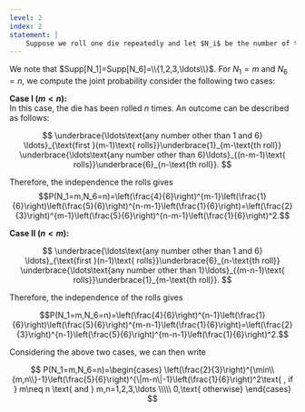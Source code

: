 ```yaml
---
level: 2
index: 2
statement: |
    Suppose we roll one die repeatedly and let $N_i$ be the number of the roll on which $i$ first appears. Find the joint distribution of $N_1$ and $N_6$.
---
```

We note that $Supp[N_1]=Supp[N_6]=\\{1,2,3,\ldots\\}$. For $N_1=m$ and $N_6=n$, we compute the joint probability consider the following two cases:

**Case I ($m\lt n$):**  
In this case, the die has been rolled $n$ times. An outcome can be described as follows:

$$
\underbrace{\ldots\text{any number other than 1 and 6} \ldots}_{\text{first }(m-1)\text{ rolls}}\underbrace{1}_{m-\text{th roll}} \underbrace{\ldots\text{any number other than 6}\ldots}_{(n-m-1)\text{ rolls}}\underbrace{6}_{n-\text{th roll}}.
$$

Therefore, the independence the rolls gives
$$P(N_1=m,N_6=n)=\left(\frac{4}{6}\right)^{m-1}\left(\frac{1}{6}\right)\left(\frac{5}{6}\right)^{n-m-1}\left(\frac{1}{6}\right)=\left(\frac{2}{3}\right)^{m-1}\left(\frac{5}{6}\right)^{n-m-1}\left(\frac{1}{6}\right)^2.$$

**Case II ($n\lt m$):**

$$
\underbrace{\ldots\text{any number other than 1 and 6} \ldots}_{\text{first }(n-1)\text{ rolls}}\underbrace{6}_{n-\text{th roll}} \underbrace{\ldots\text{any number other than 1}\ldots}_{(m-n-1)\text{ rolls}}\underbrace{1}_{m-\text{th roll}}.
$$

Therefore, the independence of the rolls gives

$$P(N_1=m,N_6=n)=\left(\frac{4}{6}\right)^{n-1}\left(\frac{1}{6}\right)\left(\frac{5}{6}\right)^{m-n-1}\left(\frac{1}{6}\right)=\left(\frac{2}{3}\right)^{n-1}\left(\frac{5}{6}\right)^{m-n-1}\left(\frac{1}{6}\right)^2.$$


Considering the above two cases, we can then write

$$
P(N_1=m,N_6=n)=\begin{cases}
\left(\frac{2}{3}\right)^{\min\\{m,n\\}-1}\left(\frac{5}{6}\right)^{\|m-n\|-1}\left(\frac{1}{6}\right)^2\text{ , if } m\neq n \text{ and } m,n=1,2,3,\ldots \\\\\
0,\text{ otherwise}
\end{cases}
$$
